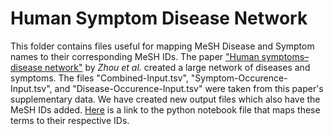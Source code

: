 # Human Symptom Disease Network
This folder contains files useful for mapping MeSH Disease and Symptom names to their corresponding MeSH IDs. The paper
["Human symptoms–disease network"](https://dx.doi.org/10.1038/ncomms5212) by *Zhou et al.* created a large network of diseases
and symptoms. The files "Combined-Input.tsv", "Symptom-Occurence-Input.tsv", and "Disease-Occurence-Input.tsv" were taken from
this paper's supplementary data. We have created new output files which also have the MeSH IDs added. [Here](http://nbviewer.ipython.org/github/LABrueggs/HSDN/blob/master/MeSH-Symptom-Matcher.ipynb)
is a link to the python notebook file that maps these terms to their respective IDs.
